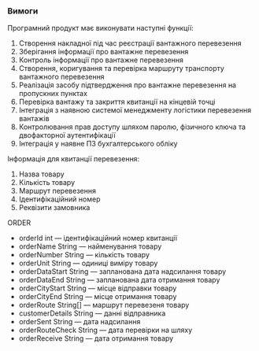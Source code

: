 ### Вимоги

Програмний продукт має виконувати наступні функції:
1. Створення накладної під час реєстрації вантажного перевезення
2. Зберігання інформації про вантажне перевезення
3. Контроль інформації про вантажне перевезення
4. Створення, коригування та перевірка маршруту транспорту вантажного
   перевезення
5. Реалізація засобу підтвердження про вантажне перевезення на пропускних
   пунктах
6. Перевірка вантажу та закриття квитанції на кінцевій точці
7. Інтеграція з наявною системої менеджменту логістики перевезення вантажів
8. Контролювання прав доступу шляхом паролю, фізичного ключа та
   двофакторної аутентифікації
9. Інтеграція у наявне ПЗ бухгалтерського обліку

Інформація для квитанції перевезення:
1. Назва товару
2. Кількість товару
3. Маршрут перевезення
4. Ідентифікаційний номер
5. Реквізити замовника

ORDER
* orderId int — ідентифікаційний номер квитанції
* orderName String — найменування товару
* orderNumber String — кількість товару
* orderUnit String — одиниці виміру товару
* orderDataStart String — запланована дата надсилання товару
* orderDataEnd String — запланована дата отримання товару
* orderCityStart String — місце відправки товару
* orderCityEnd String — місце отримання товару
* orderRoute String[] — маршрут перевезеня товару
* customerDetails String — данні відправника
* orderSent String — дата надсилання
* orderRouteCheck String — дата перевірки на шляху
* orderReceive String — дата отримання товару
